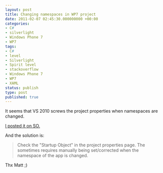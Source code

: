 ```yaml
---
layout: post
title: Changing namespaces in WP7 project
date: 2011-02-07 02:45:30.000000000 +00:00
categories:
- C#
- silverlight
- Windows Phone 7
- WP7
tags:
- C#
- level
- Silverlight
- Spirit level
- stackoverflow
- Windows Phone 7
- WP7
- XAML
status: publish
type: post
published: true
---
```

It seems that VS 2010 screws the project properties when namespaces are changed.

<p><a href="http://stackoverflow.com/questions/4915816/deployment-schema-problem">I posted it on SO.</a></p>
<p>And the solution is:</p>
<blockquote><p>Check the "Startup Object" in the project properties page. The sometimes  requires manually being set/corrected when the namespace of the app is  changed.</p></blockquote>
<p>Thx Matt ;)</p>
